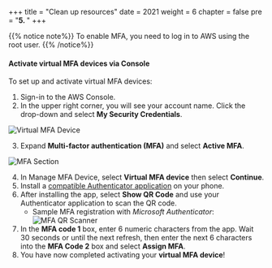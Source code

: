 +++
title = "Clean up resources"
date = 2021
weight = 6
chapter = false
pre = "<b>5. </b>"
+++

{{% notice note%}}
To enable MFA, you need to log in to AWS using the root user.
{{% /notice%}}

#### Activate virtual MFA devices via Console

To set up and activate virtual MFA devices:

1. Sign-in to the AWS Console.
2. In the upper right corner, you will see your account name. Click the drop-down and select **My Security Credentials**.

![Virtual MFA Device](/images/1-account-setup/MySecurity_v1.png?width=15pc)

3. Expand **Multi-factor authentication (MFA)** and select **Active MFA**.

![MFA Section](/images/1-account-setup/MFA.png?width=90pc)

4. In Manage MFA Device, select **Virtual MFA device** then select **Continue**.
5. Install a [compatible Authenticator application](https://aws.amazon.com/iam/features/mfa/#Virtual_MFA_Applications) on your phone.
6. After installing the app, select **Show QR Code** and use your Authenticator application to scan the QR code.
    - Sample MFA registration with _Microsoft Authenticator_:
      ![MFA QR Scanner](/images/1-account-setup/MFAScannerQR.png?width=90pc)
7. In the **MFA code 1** box, enter 6 numeric characters from the app. Wait 30 seconds or until the next refresh, then enter the next 6 characters into the **MFA Code 2** box and select **Assign MFA**.
8. You have now completed activating your **virtual MFA device**!
